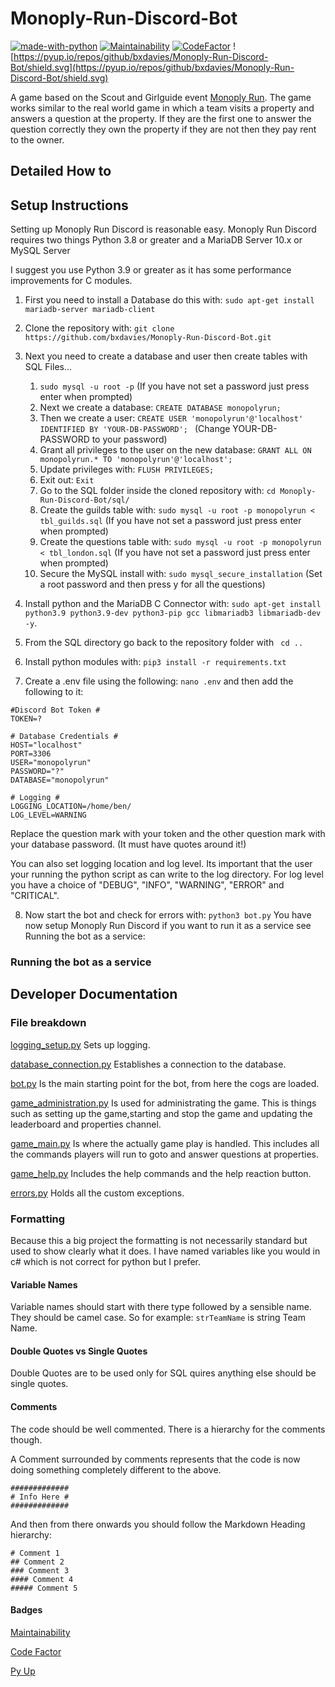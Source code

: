 # Monoply-Run-Discord-Bot
[![made-with-python](https://img.shields.io/badge/Made%20with-Python-1f425f.svg)](https://www.python.org/)
[![Maintainability](https://api.codeclimate.com/v1/badges/0b3a1292f8224e543943/maintainability)](https://codeclimate.com/github/bxdavies/Monoply-Run-Discord-Bot/maintainability)
[![CodeFactor](https://www.codefactor.io/repository/github/bxdavies/monoply-run-discord-bot/badge/main)](https://www.codefactor.io/repository/github/bxdavies/monoply-run-discord-bot/overview/main)
![https://pyup.io/repos/github/bxdavies/Monoply-Run-Discord-Bot/shield.svg](https://pyup.io/repos/github/bxdavies/Monoply-Run-Discord-Bot/shield.svg)

A game based on the Scout and Girlguide event [Monoply Run](https://monopoly-run.co.uk/). The game works similar to the real world game in which a team visits a property and answers a question at the property. If they are the first one to answer the question correctly they own the property if they are not then they pay rent to the owner.

## Detailed How to ##

## Setup Instructions ##
Setting up Monoply Run Discord is reasonable easy. Monoply Run Discord requires two things Python 3.8 or greater and a MariaDB Server 10.x or MySQL Server

I suggest you use Python 3.9 or greater as it has some performance improvements for C modules.


1. First you need to install a Database do this with: ```sudo apt-get install mariadb-server mariadb-client```

2. Clone the repository with: ```git clone https://github.com/bxdavies/Monoply-Run-Discord-Bot.git```

3. Next you need to create a database and user then create tables with SQL Files... 
    1. ```sudo mysql -u root -p``` (If you have not set a password just press enter when prompted)
    2. Next we create a database: ```CREATE DATABASE monopolyrun;```
    3. Then we create a user: ```CREATE USER 'monopolyrun'@'localhost' IDENTIFIED BY 'YOUR-DB-PASSWORD'; ``` (Change YOUR-DB-PASSWORD to your password)
    4. Grant all privileges to the user on the new database: ```GRANT ALL ON monopolyrun.* TO 'monopolyrun'@'localhost';  ```
    5. Update privileges with: ```FLUSH PRIVILEGES; ```
    6. Exit out: ```Exit```
    7. Go to the SQL folder inside the cloned repository with: ```cd Monoply-Run-Discord-Bot/sql/```
    8. Create the guilds table with: ```sudo mysql -u root -p monopolyrun < tbl_guilds.sql``` (If you have not set a password just press enter when prompted)
    9. Create the questions table with: ```sudo mysql -u root -p monopolyrun < tbl_london.sql```  (If you have not set a password just press enter when prompted)
    10. Secure the MySQL install with: ```sudo mysql_secure_installation``` (Set a root password and then press y for all the questions)

4. Install python and the MariaDB C Connector with: ```sudo apt-get install python3.9 python3.9-dev python3-pip gcc libmariadb3 libmariadb-dev -y```.

5. From the SQL directory go back to the repository folder with ``` cd ..```
6. Install python modules with: ```pip3 install -r requirements.txt ```
7. Create a .env file using the following: ```nano .env``` and then add the following to it: 
```
#Discord Bot Token #
TOKEN=?

# Database Credentials #
HOST="localhost"
PORT=3306
USER="monopolyrun"
PASSWORD="?"
DATABASE="monopolyrun"

# Logging #
LOGGING_LOCATION=/home/ben/
LOG_LEVEL=WARNING
```
Replace the question mark with your token and the other question mark with your database password. (It must have quotes around it!)


You can also set logging location and log level. Its important that the user your running the python script as can write to the log directory. For log level you have a choice of "DEBUG", "INFO", "WARNING", "ERROR" and "CRITICAL".

8. Now start the bot and check for errors with: ```python3 bot.py``` You have now setup Monoply Run Discord if you want to run it as a service see Running the bot as a service: 

### Running the bot as a service ###

## Developer Documentation ##

### File breakdown ###
[logging_setup.py](logging_setup.py) Sets up logging.

[database_connection.py](database_connection.py) Establishes a connection to the database.

[bot.py](bot.py) Is the main starting point for the bot, from here the cogs are loaded.

[game_administration.py](game_administration.py) Is used for administrating the game. This is things such as setting up the game,starting and stop the game and updating the leaderboard and properties channel.

[game_main.py](game_main.py) Is where the actually game play is handled. This includes all the commands players will run to goto and answer questions at properties. 

[game_help.py](game_help.py) Includes the help commands and the help reaction button.

[errors.py](errors.py) Holds all the custom exceptions.

### Formatting ###
Because this a big project the formatting is not necessarily standard but used to show clearly what it does. I have named variables like you would in c# which is not correct for python but I prefer.

#### Variable Names ###
Variable names should start with there type followed by a sensible name. They should be camel case. So for example: ```strTeamName``` is string Team Name.

#### Double Quotes vs Single Quotes #####
Double Quotes are to be used only for SQL quires anything else should be single quotes.

#### Comments ####
The code should be well commented. There is a hierarchy for the comments though. 

A Comment surrounded by comments represents that the code is now doing something completely different to the above.
```
#############
# Info Here #
#############
```
And then from there onwards you should follow the Markdown Heading hierarchy:

```
# Comment 1
## Comment 2
### Comment 3
#### Comment 4
##### Comment 5
```

#### Badges ####

[Maintainability](https://codeclimate.com) 

[Code Factor](https://www.codefactor.io)

[Py Up](https://pyup.io)

